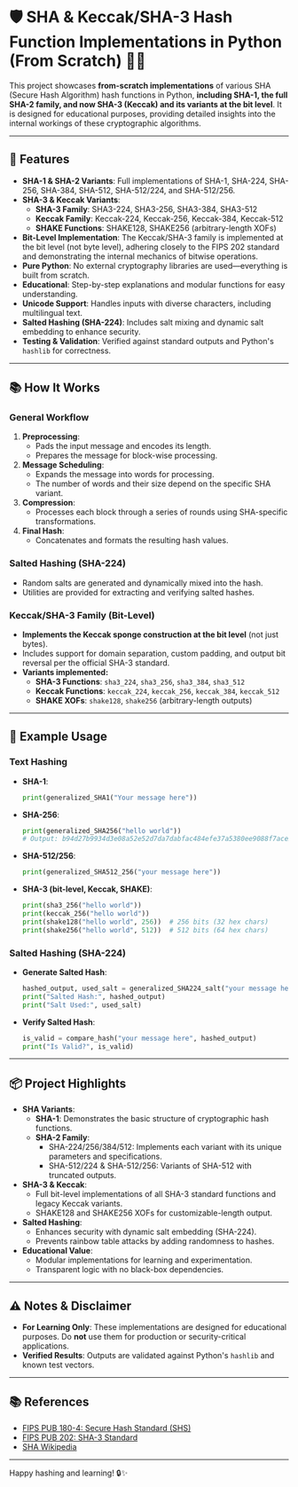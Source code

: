 # 🛡️ SHA & Keccak/SHA-3 Hash Function Implementations in Python (From Scratch) 🔐✨

This project showcases **from-scratch implementations** of various SHA (Secure Hash Algorithm) hash functions in Python, **including SHA-1, the full SHA-2 family, and now SHA-3 (Keccak) and its variants at the bit level**. It is designed for educational purposes, providing detailed insights into the internal workings of these cryptographic algorithms.

---

## 🚀 Features

- **SHA-1 & SHA-2 Variants**: Full implementations of SHA-1, SHA-224, SHA-256, SHA-384, SHA-512, SHA-512/224, and SHA-512/256.
- **SHA-3 & Keccak Variants**:
  - **SHA-3 Family**: SHA3-224, SHA3-256, SHA3-384, SHA3-512
  - **Keccak Family**: Keccak-224, Keccak-256, Keccak-384, Keccak-512
  - **SHAKE Functions**: SHAKE128, SHAKE256 (arbitrary-length XOFs)
- **Bit-Level Implementation**: The Keccak/SHA-3 family is implemented at the bit level (not byte level), adhering closely to the FIPS 202 standard and demonstrating the internal mechanics of bitwise operations.
- **Pure Python**: No external cryptography libraries are used—everything is built from scratch.
- **Educational**: Step-by-step explanations and modular functions for easy understanding.
- **Unicode Support**: Handles inputs with diverse characters, including multilingual text.
- **Salted Hashing (SHA-224)**: Includes salt mixing and dynamic salt embedding to enhance security.
- **Testing & Validation**: Verified against standard outputs and Python's `hashlib` for correctness.

---

## 📚 How It Works

### General Workflow
1. **Preprocessing**:
   - Pads the input message and encodes its length.
   - Prepares the message for block-wise processing.
2. **Message Scheduling**:
   - Expands the message into words for processing.
   - The number of words and their size depend on the specific SHA variant.
3. **Compression**:
   - Processes each block through a series of rounds using SHA-specific transformations.
4. **Final Hash**:
   - Concatenates and formats the resulting hash values.

### Salted Hashing (SHA-224)
- Random salts are generated and dynamically mixed into the hash.
- Utilities are provided for extracting and verifying salted hashes.

### Keccak/SHA-3 Family (Bit-Level)
- **Implements the Keccak sponge construction at the bit level** (not just bytes).
- Includes support for domain separation, custom padding, and output bit reversal per the official SHA-3 standard.
- **Variants implemented:**
  - **SHA-3 Functions**: `sha3_224`, `sha3_256`, `sha3_384`, `sha3_512`
  - **Keccak Functions**: `keccak_224`, `keccak_256`, `keccak_384`, `keccak_512`
  - **SHAKE XOFs**: `shake128`, `shake256` (arbitrary-length outputs)

---

## 📝 Example Usage

### Text Hashing

- **SHA-1**:
  ```python
  print(generalized_SHA1("Your message here"))
  ```
- **SHA-256**:
  ```python
  print(generalized_SHA256("hello world"))
  # Output: b94d27b9934d3e08a52e52d7da7dabfac484efe37a5380ee9088f7ace2efcde9
  ```
- **SHA-512/256**:
  ```python
  print(generalized_SHA512_256("your message here"))
  ```
- **SHA-3 (bit-level, Keccak, SHAKE)**:
  ```python
  print(sha3_256("hello world"))
  print(keccak_256("hello world"))
  print(shake128("hello world", 256))  # 256 bits (32 hex chars)
  print(shake256("hello world", 512))  # 512 bits (64 hex chars)
  ```

### Salted Hashing (SHA-224)
- **Generate Salted Hash**:
  ```python
  hashed_output, used_salt = generalized_SHA224_salt("your message here")
  print("Salted Hash:", hashed_output)
  print("Salt Used:", used_salt)
  ```
- **Verify Salted Hash**:
  ```python
  is_valid = compare_hash("your message here", hashed_output)
  print("Is Valid?", is_valid)
  ```

---

## 📦 Project Highlights

- **SHA Variants**:
  - **SHA-1**: Demonstrates the basic structure of cryptographic hash functions.
  - **SHA-2 Family**:
    - SHA-224/256/384/512: Implements each variant with its unique parameters and specifications.
    - SHA-512/224 & SHA-512/256: Variants of SHA-512 with truncated outputs.
- **SHA-3 & Keccak**:
  - Full bit-level implementations of all SHA-3 standard functions and legacy Keccak variants.
  - SHAKE128 and SHAKE256 XOFs for customizable-length output.
- **Salted Hashing**:
  - Enhances security with dynamic salt embedding (SHA-224).
  - Prevents rainbow table attacks by adding randomness to hashes.
- **Educational Value**:
  - Modular implementations for learning and experimentation.
  - Transparent logic with no black-box dependencies.

---

## ⚠️ Notes & Disclaimer

- **For Learning Only**: These implementations are designed for educational purposes. Do **not** use them for production or security-critical applications.
- **Verified Results**: Outputs are validated against Python's `hashlib` and known test vectors.

---

## 📚 References

- [FIPS PUB 180-4: Secure Hash Standard (SHS)](https://nvlpubs.nist.gov/nistpubs/FIPS/NIST.FIPS.180-4.pdf)
- [FIPS PUB 202: SHA-3 Standard](https://nvlpubs.nist.gov/nistpubs/FIPS/NIST.FIPS.202.pdf)
- [SHA Wikipedia](https://en.wikipedia.org/wiki/Secure_Hash_Algorithm)

---

Happy hashing and learning! 🔒✨